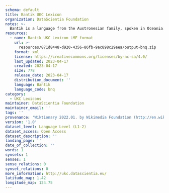 ```yaml
---
schema: default
title: Bantik UKC Lexicon
organization: DataScientia Foundation
notes: >-
  Bantik is a language from the Austronesian family, spoken in Oceania. The UKC Lexicon of Bantik is represented as a lexico-semantic network. It consists of words, word senses, synsets, as well as sense-level and synset-level relationships.
resources:
  - name: Bantik UKC Lexicon LMF format
    url: >-
      resources/871d8448-d920-4356-86fb-9ac898c29eea/output-bnq.zip
    format: xml
    license: https://creativecommons.org/licenses/by-nc-sa/4.0/
    last_updated: 2023-04-17
    created: 2023-04-17
    size: 778
    release_date: 2023-04-17
    distribution_document: ''
    language: Bantik
    language_code: bnq
category:
  - UKC Lexicons
maintainer: DataScientia Foundation
maintainer_email: ''
tags: ''
provenance: 'Wiktionary 2022.01. by Wikimedia Foundation (http://en.wiktionary.org); Princeton WordNet 2.1 by Princeton University (https://wordnet.princeton.edu)'
version: '1.0'
dataset_level: Language Level (L1-2)
dataset_access: Open Access
dataset_description: ''
landing_page: ''
date_of_collection: ''
words: 1
synsets: 1
senses: 1
sense_relations: 0
synset_relations: 0
more_information: http://ukc.datascientia.eu/
latitude_map: 1.42
longitude_map: 124.75
---
```

